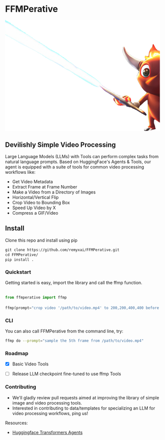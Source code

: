 # FFMPerative
<p align="center">
  <img src="https://github.com/remyxai/FFMPerative/blob/main/assets/mascot.png">
</p>

## Devilishly Simple Video Processing

Large Language Models (LLMs) with Tools can perform complex tasks from natural language prompts. Based on HuggingFace's Agents & Tools, our agent is equipped with a suite of tools for common video processing workflows like:

* Get Video Metadata
* Extract Frame at Frame Number
* Make a Video from a Directory of Images 
* Horizontal/Vertical Flip
* Crop Video to Bounding Box
* Speed Up Video by X
* Compress a GIF/Video

## Install
Clone this repo and install using pip
```
git clone https://github.com/remyxai/FFMPerative.git 
cd FFMPerative/
pip install .
```

### Quickstart
Getting started is easy, import the library and call the ffmp function.
```python

from ffmperative import ffmp

ffmp(prompt="crop video '/path/to/video.mp4' to 200,200,400,400 before writing to '/path/to/video_cropped.mp4', then double the speed of that video and write to '/path/to/video_cropped_fast.mp4'")
```

### CLI
You can also call FFMPerative from the command line, try:
```bash
ffmp do --prompt="sample the 5th frame from /path/to/video.mp4"
```

### Roadmap

- [x] Basic Video Tools
- [ ] Release LLM checkpoint fine-tuned to use ffmp Tools


### Contributing

* We'll gladly review pull requests aimed at improving the library of simple image and video processing tools.
* Interested in contributing to data/templates for specializing an LLM for video processing workflows, ping us!

Resources:
* [Huggingface Transformers Agents](https://huggingface.co/docs/transformers/transformers_agents)
